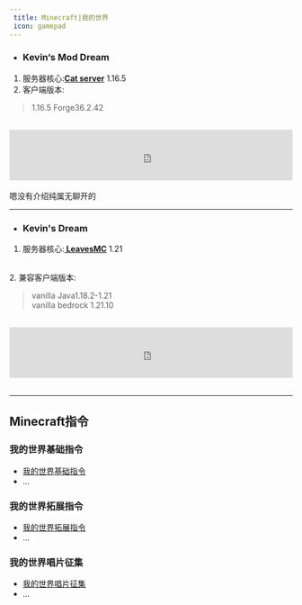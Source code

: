```yaml
---
 title: Minecraft|我的世界
 icon: gamepad
---
```


 - ### Kevin‘s Mod Dream

 1. 服务器核心:**[Cat server](https://catmc.org/)** 1.16.5
 2. 客户端版本:
 >1.16.5 Forge36.2.42
 <br>
 <iframe style="width:728px;height:90px;max-width:100%;border:none;display:block;margin:auto" src="https://zh-cn.namemc.com/server/play.simpfun.cn:19327/embed" width="728" height="90"></iframe>
 <br>
 嗯没有介绍纯属无聊开的
 <br>

 ---

 - ### Kevin's Dream

 1. 服务器核心:**[ LeavesMC](https://leavesmc.org/)** 1.21
 <br>
 2. 兼容客户端版本:

 > vanilla Java1.18.2-1.21<br>
 > vanilla bedrock 1.21.10
 <br>
 <iframe style="width:728px;height:90px;max-width:100%;border:none;display:block;margin:auto" src="https://zh-cn.namemc.com/server/play.simpfun.cn:19084/embed" width="728" height="90"></iframe>
 <br>
 
 ---
 
 ## Minecraft指令

### 我的世界基础指令
- [我的世界基础指令](basic/)
- ...
### 我的世界拓展指令
- [我的世界拓展指令](more/)
- ...
### 我的世界唱片征集

 - [我的世界唱片征集](cd/)
 - ...
